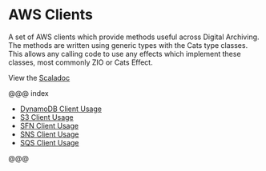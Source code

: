 # AWS Clients

A set of AWS clients which provide methods useful across Digital Archiving.
The methods are written using generic types with the Cats type classes. 
This allows any calling code to use any effects which implement these classes, most commonly ZIO or Cats Effect.

View the [Scaladoc](api/uk/gov/nationalarchives/index.html) 

@@@ index

* [DynamoDB Client Usage](dynamodb/usage/index.md)
* [S3 Client Usage](s3/usage/index.md)
* [SFN Client Usage](sfn/usage/index.md)
* [SNS Client Usage](sns/usage/index.md)
* [SQS Client Usage](sqs/usage/index.md)

@@@
